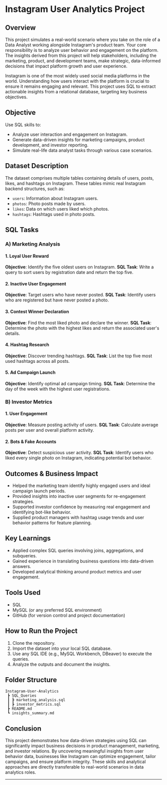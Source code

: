 # Instagram User Analytics Project

##  Overview
This project simulates a real-world scenario where you take on the role of a Data Analyst working alongside Instagram's product team. Your core responsibility is to analyze user behavior and engagement on the platform. The insights derived from this project will help stakeholders, including the marketing, product, and development teams, make strategic, data-informed decisions that impact platform growth and user experience.

Instagram is one of the most widely used social media platforms in the world. Understanding how users interact with the platform is crucial to ensure it remains engaging and relevant. This project uses SQL to extract actionable insights from a relational database, targeting key business objectives.

##  Objective
Use SQL skills to:
- Analyze user interaction and engagement on Instagram.
- Generate data-driven insights for marketing campaigns, product development, and investor reporting.
- Simulate real-life data analyst tasks through various case scenarios.

##  Dataset Description
The dataset comprises multiple tables containing details of users, posts, likes, and hashtags on Instagram. These tables mimic real Instagram backend structures, such as:
- `users`: Information about Instagram users.
- `photos`: Photo posts made by users.
- `likes`: Data on which users liked which photos.
- `hashtags`: Hashtags used in photo posts.

##  SQL Tasks

### A) Marketing Analysis

#### 1. Loyal User Reward
**Objective**: Identify the five oldest users on Instagram.
**SQL Task**: Write a query to sort users by registration date and return the top five.

#### 2. Inactive User Engagement
**Objective**: Target users who have never posted.
**SQL Task**: Identify users who are registered but have never posted a photo.

#### 3. Contest Winner Declaration
**Objective**: Find the most liked photo and declare the winner.
**SQL Task**: Determine the photo with the highest likes and return the associated user's details.

#### 4. Hashtag Research
**Objective**: Discover trending hashtags.
**SQL Task**: List the top five most used hashtags across all posts.

#### 5. Ad Campaign Launch
**Objective**: Identify optimal ad campaign timing.
**SQL Task**: Determine the day of the week with the highest user registrations.

### B) Investor Metrics

#### 1. User Engagement
**Objective**: Measure posting activity of users.
**SQL Task**: Calculate average posts per user and overall platform activity.

#### 2. Bots & Fake Accounts
**Objective**: Detect suspicious user activity.
**SQL Task**: Identify users who liked every single photo on Instagram, indicating potential bot behavior.

##  Outcomes & Business Impact
- Helped the marketing team identify highly engaged users and ideal campaign launch periods.
- Provided insights into inactive user segments for re-engagement strategies.
- Supported investor confidence by measuring real engagement and identifying bot-like behavior.
- Supplied product managers with hashtag usage trends and user behavior patterns for feature planning.

##  Key Learnings
- Applied complex SQL queries involving joins, aggregations, and subqueries.
- Gained experience in translating business questions into data-driven answers.
- Developed analytical thinking around product metrics and user engagement.

##  Tools Used
- SQL
- MySQL (or any preferred SQL environment)
- GitHub (for version control and project documentation)

##  How to Run the Project
1. Clone the repository.
2. Import the dataset into your local SQL database.
3. Use any SQL IDE (e.g., MySQL Workbench, DBeaver) to execute the queries.
4. Analyze the outputs and document the insights.

##  Folder Structure
```
Instagram-User-Analytics
 ┣ SQL_Queries
 ┃ ┣ marketing_analysis.sql
 ┃ ┣ investor_metrics.sql
 ┣ README.md
 ┗ insights_summary.md
```

## Conclusion

This project demonstrates how data-driven strategies using SQL can significantly impact business decisions in product management, marketing, and investor relations. By uncovering meaningful insights from user behavior data, businesses like Instagram can optimize engagement, tailor campaigns, and ensure platform integrity. These skills and analytical approaches are directly transferable to real-world scenarios in data analytics roles.



---

